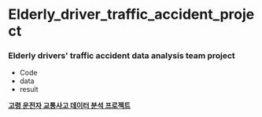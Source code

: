 # Elderly_driver_traffic_accident_project
### Elderly drivers' traffic accident data analysis team project
- Code
- data
- result

[**고령 운전자 교통사고 데이터 분석 프로젝트**](https://hkl22.tistory.com/89)